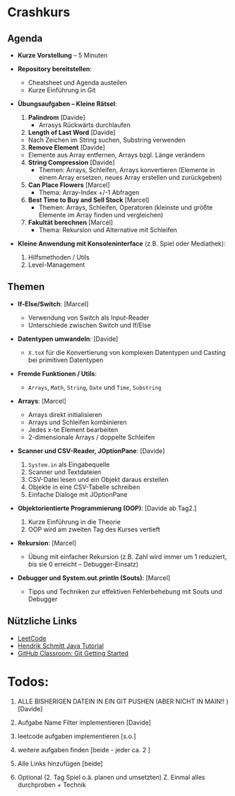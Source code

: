 # Crashkurs

## Agenda

- **Kurze Vorstellung** – 5 Minuten
- **Repository bereitstellen**:
  - Cheatsheet und Agenda austeilen
  - Kurze Einführung in Git

- **Übungsaufgaben – Kleine Rätsel**:
  1. **Palindrom** [Davide]
     - Arrasys Rückwärts durchlaufen
  2. **Length of Last Word** [Davide]
    - Nach Zeichen im String suchen, Substring verwenden 
  3. **Remove Element** [Davide]
    - Elemente aus Array entfernen, Arrays bzgl. Länge verändern 
  4. **String Compression** [Davide]
      - Themen: Arrays, Schleifen, Arrays konvertieren (Elemente in einem Array ersetzen, neues Array erstellen und zurückgeben)
  5. **Can Place Flowers** [Marcel]
      - Thema: Array-Index +/-1 Abfragen
  6. **Best Time to Buy and Sell Stock** [Marcel]
      - Themen: Arrays, Schleifen, Operatoren (kleinste und größte Elemente im Array finden und vergleichen)
  7. **Fakultät berechnen** [Marcel]
      - Thema: Rekursion und Alternative mit Schleifen

- **Kleine Anwendung mit Konsoleninterface** (z.B. Spiel oder Mediathek):
  1. Hilfsmethoden / Utils
  2. Level-Management

## Themen

- **If-Else/Switch**: [Marcel]
  - Verwendung von Switch als Input-Reader
  - Unterschiede zwischen Switch und If/Else

- **Datentypen umwandeln**:  [Davide]
  - `X.toX` für die Konvertierung von komplexen Datentypen und Casting bei primitiven Datentypen 
- **Fremde Funktionen / Utils**:
  - `Arrays`, `Math`, `String`, `Date` und `Time`, `Substring`

- **Arrays**: [Marcel]
  - Arrays direkt initialisieren
  - Arrays und Schleifen kombinieren
  - Jedes x-te Element bearbeiten
  - 2-dimensionale Arrays / doppelte Schleifen

- **Scanner und CSV-Reader, JOptionPane**: [Davide]
  1. `System.in` als Eingabequelle
  2. Scanner und Textdateien
  3. CSV-Datei lesen und ein Objekt daraus erstellen
  4. Objekte in eine CSV-Tabelle schreiben
  5. Einfache Dialoge mit JOptionPane

- **Objektorientierte Programmierung (OOP)**: [Davide ab Tag2.]
  1. Kurze Einführung in die Theorie
  2. OOP wird am zweiten Tag des Kurses vertieft

- **Rekursion**: [Marcel] 
  - Übung mit einfacher Rekursion (z.B. Zahl wird immer um 1 reduziert, bis sie 0 erreicht – Debugger-Einsatz)

- **Debugger und System.out.println (Souts)**: [Marcel]
  - Tipps und Techniken zur effektiven Fehlerbehebung mit Souts und Debugger

## Nützliche Links

- [LeetCode](https://leetcode.com/)
- [Hendrik Schmitt Java Tutorial](#)
- [GitHub Classroom: Git Getting Started](#)


# Todos: 

1. ALLE BISHERIGEN DATEIN IN EIN GIT PUSHEN (ABER NICHT IN MAIN!! ) [Davide]
2. Aufgabe Name Filter implementieren [Davide]
3. leetcode aufgaben implementieren [s.o.]
4. weitere aufgaben finden [beide - jeder ca. 2 ]
5. Alle Links hinzufügen [beide]

6. Optional (2. Tag Spiel o.ä. planen und umsetzten)
Z. Einmal alles durchproben + Technik 
